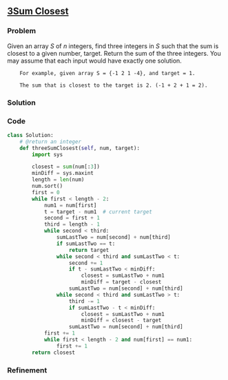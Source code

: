 ## [3Sum Closest](https://oj.leetcode.com/problems/3sum-closest/)

### Problem

Given an array _S_ of _n_ integers, find three integers in _S_ such that the sum is closest to a given number, target. Return the sum of the three integers. You may assume that each input would have exactly one solution.
```
    For example, given array S = {-1 2 1 -4}, and target = 1.

    The sum that is closest to the target is 2. (-1 + 2 + 1 = 2).
```
### Solution


### Code

``` Python
class Solution:
    # @return an integer
    def threeSumClosest(self, num, target):
        import sys

        closest = sum(num[:3])
        minDiff = sys.maxint
        length = len(num)
        num.sort()
        first = 0
        while first < length - 2:
            num1 = num[first]
            t = target - num1  # current target
            second = first + 1
            third = length - 1
            while second < third:
                sumLastTwo = num[second] + num[third]
                if sumLastTwo == t:
                    return target
                while second < third and sumLastTwo < t:
                    second += 1
                    if t - sumLastTwo < minDiff:
                        closest = sumLastTwo + num1
                        minDiff = target - closest
                    sumLastTwo = num[second] + num[third]
                while second < third and sumLastTwo > t:
                    third -= 1
                    if sumLastTwo - t < minDiff:
                        closest = sumLastTwo + num1
                        minDiff = closest - target
                    sumLastTwo = num[second] + num[third]
            first += 1
            while first < length - 2 and num[first] == num1:
                first += 1
        return closest
```

### Refinement
